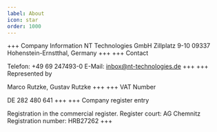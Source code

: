 ```yaml
---
label: About
icon: star
order: 1000
---
```


+++ Company Information
NT Technologies GmbH
Zillplatz 9-10
09337 Hohenstein-Ernstthal, Germany
+++
+++ Contact

Telefon: +49 69 247493-0
E-Mail: inbox@nt-technologies.de
+++
+++ Represented by

Marco Rutzke, Gustav Rutzke
+++
+++ VAT Number

DE 282 480 641
+++
+++ Company register entry

Registration in the commercial register.
Register court: AG Chemnitz
Registration number: HRB27262
+++